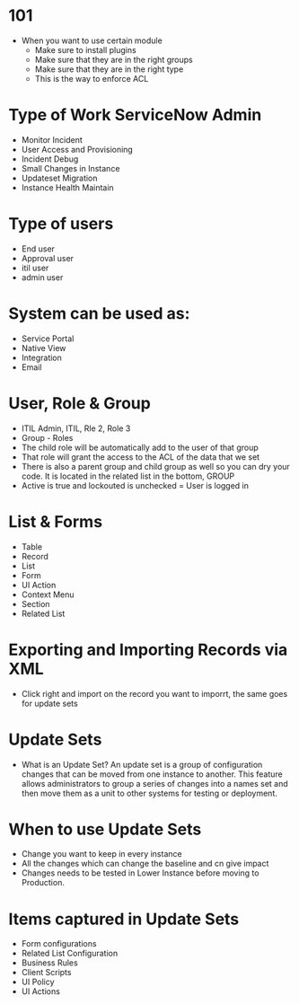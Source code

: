# 101
- When you want to use certain module 
    - Make sure to install plugins
    - Make sure that they are in the right groups
    - Make sure that they are in the right type
    - This is the way to enforce ACL

# Type of Work ServiceNow Admin
- Monitor Incident
- User Access and Provisioning
- Incident Debug
- Small Changes in Instance
- Updateset Migration
- Instance Health Maintain

# Type of users
- End user
- Approval user
- itil user
- admin user

# System can be used as:
- Service Portal
- Native View
- Integration
- Email

# User, Role & Group
- ITIL Admin, ITIL, Rle 2, Role 3
- Group - Roles
- The child role will be automatically add to the user of that group
- That role will grant the access to the ACL of the data that we set
- There is also a parent group and child group as well so you can dry your code. It is located in the related list in the bottom, GROUP
- Active is true and lockouted is unchecked = User is logged in

# List & Forms
- Table
- Record
- List
- Form
- UI Action
- Context Menu
- Section
- Related List

# Exporting and Importing Records via XML
- Click right and import on the record you want to imporrt, the same goes for update sets

# Update Sets
- What is an Update Set? An update set is a group of configuration changes that can be moved from one instance to another. This feature allows administrators to group a series of changes into a names set and then move them as a unit to other systems for testing or deployment. 

# When to use Update Sets
- Change you want to keep in every instance
- All the changes which can change the baseline and cn give impact
- Changes needs to be tested in Lower Instance before moving to Production.

# Items captured in Update Sets
- Form configurations
- Related List Configuration
- Business Rules
- Client Scripts
- UI Policy
- UI Actions

